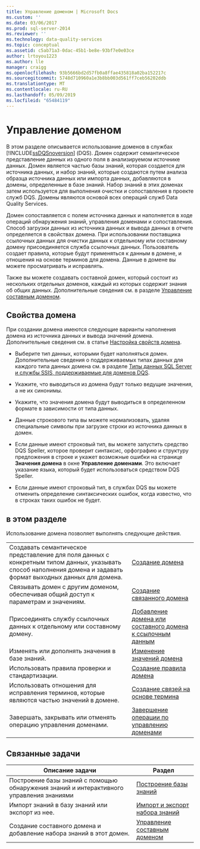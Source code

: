 ```yaml
---
title: Управление доменом | Microsoft Docs
ms.custom: ''
ms.date: 03/06/2017
ms.prod: sql-server-2014
ms.reviewer: ''
ms.technology: data-quality-services
ms.topic: conceptual
ms.assetid: c5ab71a3-0dac-45b1-be8e-93bf7e0e03ce
author: lrtoyou1223
ms.author: lle
manager: craigg
ms.openlocfilehash: 93b5666bd2d57fb0a8ffae435818a02ba152217c
ms.sourcegitcommit: 5748d710960a1e3b8bb003d561ff7ceb56202ddb
ms.translationtype: MT
ms.contentlocale: ru-RU
ms.lasthandoff: 05/09/2019
ms.locfileid: "65484119"
---
```

# <a name="managing-a-domain"></a>Управление доменом
  В этом разделе описывается использование доменов в службах [!INCLUDE[ssDQSnoversion](../includes/ssdqsnoversion-md.md)] (DQS). Домен содержит семантическое представление данных из одного поля в анализируемом источнике данных. Домен является частью базы знаний, которая создается для источника данных, и набор знаний, которые создаются путем анализа образца источника данных или импорта данных, добавляются в домены, определенные в базе знаний. Набор знаний в этих доменах затем используется для выполнения очистки и сопоставления в проекте служб DQS. Домены являются основой всех операций служб Data Quality Services.  
  
 Домен сопоставляется с полем источника данных и наполняется в ходе операций обнаружения знаний, управления доменами и сопоставления. Способ загрузки данных из источника данных и вывода данных в отчете определяется в свойствах домена. При использовании поставщика ссылочных данных для очистки данных к отдельному или составному домену присоединяется служба ссылочных данных. Пользователь создает правила, которые будут применяться к данным в домене, и отношения на основе терминов для домена. Данные в домене вы можете просматривать и исправлять.  
  
 Также вы можете создавать составной домен, который состоит из нескольких отдельных доменов, каждый из которых содержит знания об общих данных. Дополнительные сведения см. в разделе [Управление составным доменом](../../2014/data-quality-services/managing-a-composite-domain.md).  
  
## <a name="domain-properties"></a>Свойства домена  
 При создании домена имеются следующие варианты наполнения домена из источника данных и вывода значений домена. Дополнительные сведения см. в статье [Настройка свойств домена](../../2014/data-quality-services/set-domain-properties.md).  
  
-   Выберите тип данных, которыми будет наполняться домен. Дополнительные сведения о поддерживаемых типах данных для каждого типа данных домена см. в разделе [Типы данных SQL Server и службы SSIS, поддерживаемые для доменов DQS](../../2014/data-quality-services/supported-sql-server-and-ssis-data-types-for-dqs-domains.md).  
  
-   Укажите, что выводиться из домена будут только ведущие значения, а не их синонимы.  
  
-   Укажите, что значения домена будут выводиться в определенном формате в зависимости от типа данных.  
  
-   Данные строкового типа вы можете нормализовать, удаляя специальные символы при загрузке строки из источника данных в домен.  
  
-   Если данные имеют строковый тип, вы можете запустить средство DQS Speller, которое проверит синтаксис, орфографию и структуру предложения в строке и укажет возможные ошибки на странице **Значения домена** в окне **Управление доменами**. Это включает указание языка, который будет использоваться средством DQS Speller.  
  
-   Если данные имеют строковый тип, в службах DQS вы можете отменить определение синтаксических ошибок, когда известно, что в строках таких ошибок не будет.  
  
## <a name="in-this-section"></a>в этом разделе  
 Использование домена позволяет выполнять следующие действия.  
  
|||  
|-|-|  
|Создавать семантическое представление для поля данных с конкретным типом данных, указывать способ наполнения домена и задавать формат выходных данных для домена.|[Создание домена](../../2014/data-quality-services/create-a-domain.md)|  
|Связывать домен с другим доменом, обеспечивая общий доступ к параметрам и значениям.|[Создание связанного домена](../../2014/data-quality-services/create-a-linked-domain.md)|  
|Присоединять службу ссылочных данных к отдельному или составному домену.|[Добавление домена или составного домена к ссылочным данным](../../2014/data-quality-services/attach-a-domain-or-composite-domain-to-reference-data.md)|  
|Изменять или дополнять значения в базе знаний.|[Изменение значений домена](../../2014/data-quality-services/change-domain-values.md)|  
|Использовать правила проверки и стандартизации.|[Создание правила домена](../../2014/data-quality-services/create-a-domain-rule.md)|  
|Использовать отношения для исправления терминов, которые являются частью значений в домене.|[Создание связей на основе термина](../../2014/data-quality-services/create-term-based-relations.md)|  
|Завершать, закрывать или отменять операцию управления доменами.|[Завершение операции по управлению доменами](../../2014/data-quality-services/end-the-domain-management-activity.md)|  
  
## <a name="related-tasks"></a>Связанные задачи  
  
|Описание задачи|Раздел|  
|----------------------|-----------|  
|Построение базы знаний с помощью обнаружения знаний и интерактивного управления знаниями|[Построение базы знаний](../../2014/data-quality-services/building-a-knowledge-base.md)|  
|Импорт знаний в базу знаний или экспорт из нее.|[Импорт и экспорт набора знаний](../../2014/data-quality-services/importing-and-exporting-knowledge.md)|  
|Создание составного домена и добавление набора знаний в этот домен.|[Управление составным доменом](../../2014/data-quality-services/managing-a-composite-domain.md)|  
  
  
